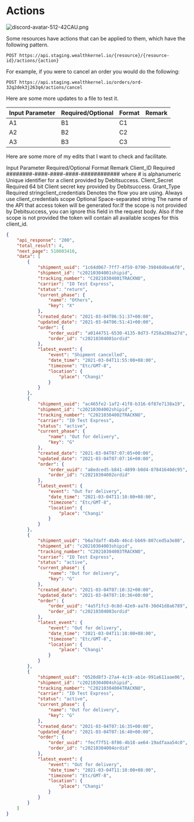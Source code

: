 # Actions

![discord-avatar-512-42CAU.png](https://stoplight.io/api/v1/projects/cHJqOjY3NDU2/images/ZNkYZpxKHkI)


Some resources have actions that can be applied to them, which have the following pattern.

`POST https://api.staging.wealthkernel.io/{resource}/{resource-id}/actions/{action}`

For example, if you were to cancel an order you would do the following:

`POST https://api.staging.wealthkernel.io/orders/ord-32q2dek3j263q4/actions/cancel`

Here are some more updates to a file to test it. 



Input Parameter| Required/Optional | Format | Remark
---------|----------|---------|---------
 A1 | B1 | C1 |
 A2 | B2 | C2 |
 A3 | B3 | C3 |

Here are some more of my edits that I want to check and facilitate. 

 Input Parameter	Required/Optional	Format	Remark
Client_ID	Required	########-####-####-####-############ where # is alphanumeric	Unique identifier for a client provided by Debitsuccess.
Client_Secret	Required	64 bit	Client secret key provided by Debitsuccess.
Grant_Type	Required	stringclient_credentials	Denotes the flow you are using. Always use client_credentials
scope	Optional	Space-separated string	The name of the API that access token will be generated for.If the scope is not provided by Debitsuccess, you can ignore this field in the request body. Also if the scope is not provided the token will contain all available scopes for this client_id.


```json json_schema
{
    "api_response": "200",
    "total_result": 4,
    "next_page": 510603416,
    "data": [
        {
            "shipment_uuid": "1c64d067-7ff7-4f59-8790-39840d8ea6f8",
            "shipment_id": "c20210304001shipid",
            "tracking_number": "C20210304001TRACKNO",
            "carrier": "IO Test Express",
            "status": "return",
            "current_phase": {
                "name": "Others",
                "key": "X"
            },
            "created_date": "2021-03-04T06:51:37+00:00",
            "updated_date": "2021-03-04T06:51:41+00:00",
            "order": {
                "order_uuid": "a0144751-6530-4135-8d73-f258a28ba27d",
                "order_id": "c20210304001ordid"
            },
            "latest_event": {
                "event": "Shipment cancelled",
                "date_time": "2021-03-04T11:55:00+08:00",
                "timezone": "Etc/GMT-8",
                "location": {
                    "place": "Changi"
                }
            }
        },
        {
            "shipment_uuid": "ac465fe2-1af2-41f8-b316-6f87e7138a19",
            "shipment_id": "c20210304002shipid",
            "tracking_number": "C20210304002TRACKNO",
            "carrier": "IO Test Express",
            "status": "active",
            "current_phase": {
                "name": "Out for delivery",
                "key": "G"
            },
            "created_date": "2021-03-04T07:07:05+00:00",
            "updated_date": "2021-03-04T07:07:16+00:00",
            "order": {
                "order_uuid": "a8edced5-b841-4899-b0d4-87841640dc95",
                "order_id": "c20210304002ordid"
            },
            "latest_event": {
                "event": "Out for delivery",
                "date_time": "2021-03-04T11:10:00+08:00",
                "timezone": "Etc/GMT-8",
                "location": {
                    "place": "Changi"
                }
            }
        },
        {
            "shipment_uuid": "b6a7daff-4b4b-46cd-bb69-807ced5a3e80",
            "shipment_id": "c20210304003shipid",
            "tracking_number": "C20210304003TRACKNO",
            "carrier": "IO Test Express",
            "status": "active",
            "current_phase": {
                "name": "Out for delivery",
                "key": "G"
            },
            "created_date": "2021-03-04T07:10:32+00:00",
            "updated_date": "2021-03-04T07:10:36+00:00",
            "order": {
                "order_uuid": "4a5f1fc3-0c8d-42e9-aa78-30d41d8a6789",
                "order_id": "c20210304003ordid"
            },
            "latest_event": {
                "event": "Out for delivery",
                "date_time": "2021-03-04T11:10:00+08:00",
                "timezone": "Etc/GMT-8",
                "location": {
                    "place": "Changi"
                }
            }
        },
        {
            "shipment_uuid": "0520d8f3-27a4-4c19-ab1e-991a611aae06",
            "shipment_id": "c20210304004shipid",
            "tracking_number": "C20210304004TRACKNO",
            "carrier": "IO Test Express",
            "status": "active",
            "current_phase": {
                "name": "Out for delivery",
                "key": "G"
            },
            "created_date": "2021-03-04T07:16:35+00:00",
            "updated_date": "2021-03-04T07:16:40+00:00",
            "order": {
                "order_uuid": "fecf7f51-8f86-4b18-ae64-19adfaaa54c0",
                "order_id": "c20210304004ordid"
            },
            "latest_event": {
                "event": "Out for delivery",
                "date_time": "2021-03-04T11:10:00+08:00",
                "timezone": "Etc/GMT-8",
                "location": {
                    "place": "Changi"
                }
            }
        }
    ]
}
```